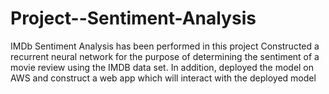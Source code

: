 # Project--Sentiment-Analysis
IMDb Sentiment Analysis has been performed in this project
Constructed a recurrent neural network for the purpose of determining the sentiment of a movie review using the IMDB data set.
In addition, deployed the model on AWS and construct a web app which will interact with the deployed model

